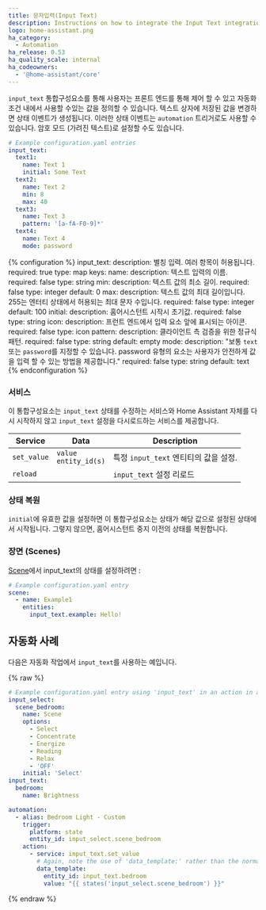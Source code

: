 ```yaml
---
title: 문자입력(Input Text)
description: Instructions on how to integrate the Input Text integration into Home Assistant.
logo: home-assistant.png
ha_category:
  - Automation
ha_release: 0.53
ha_quality_scale: internal
ha_codeowners:
  - '@home-assistant/core'
---
```


`input_text` 통합구성요소를 통해 사용자는 프론트 엔드를 통해 제어 할 수 있고 자동화 조건 내에서 사용할 수있는 값을 정의할 수 있습니다. 텍스트 상자에 저장된 값을 변경하면 상태 이벤트가 생성됩니다. 이러한 상태 이벤트는 `automation` 트리거로도 사용할 수 있습니다. 암호 모드 (가려진 텍스트)로 설정할 수도 있습니다.

```yaml
# Example configuration.yaml entries
input_text:
  text1:
    name: Text 1
    initial: Some Text
  text2:
    name: Text 2
    min: 8
    max: 40
  text3:
    name: Text 3
    pattern: '[a-fA-F0-9]*'
  text4:
    name: Text 4
    mode: password
```

{% configuration %}
  input_text:
    description: 별칭 입력. 여러 항목이 허용됩니다.
    required: true
    type: map
    keys:
      name:
        description: 텍스트 입력의 이름.
        required: false
        type: string
      min:
        description: 텍스트 값의 최소 길이.
        required: false
        type: integer
        default: 0
      max:
        description: 텍스트 값의 최대 길이입니다. 255는 엔터티 상태에서 허용되는 최대 문자 수입니다.
        required: false
        type: integer
        default: 100
      initial:
        description: 홈어시스턴트 시작시 초기값.
        required: false
        type: string
      icon:
        description: 프런트 엔드에서 입력 요소 앞에 표시되는 아이콘.
        required: false
        type: icon
      pattern:
        description: 클라이언트 측 검증을 위한 정규식 패턴.
        required: false
        type: string
        default: empty
      mode:
        description: "보통 `text` 또는 `password`를 지정할 수 있습니다. password 유형의 요소는 사용자가 안전하게 값을 입력 할 수 있는 방법을 제공합니다."
        required: false
        type: string
        default: text
{% endconfiguration %}

### 서비스

이 통합구성요소는 `input_text` 상태를 수정하는 서비스와 Home Assistant 자체를 다시 시작하지 않고 `input_text` 설정을 다시로드하는 서비스를 제공합니다.

| Service | Data | Description |
| ------- | ---- | ----------- |
| `set_value` | `value`<br>`entity_id(s)` | 특정 `input_text` 엔티티의 값을 설정.
| `reload` | | `input_text` 설정 리로드 |

### 상태 복원

`initial`에 유효한 값을 설정하면 이 통합구성요소는 상태가 해당 값으로 설정된 상태에서 시작됩니다. 그렇지 않으면, 홈어시스턴트 중지 이전의 상태를 복원합니다.

### 장면 (Scenes)

[Scene](/integrations/scene/)에서 input_text의 상태를 설정하려면 :

```yaml
# Example configuration.yaml entry
scene:
  - name: Example1
    entities:
      input_text.example: Hello!
```

## 자동화 사례

다음은 자동화 작업에서 `input_text`를 사용하는 예입니다.

{% raw %}
```yaml
# Example configuration.yaml entry using 'input_text' in an action in an automation
input_select:
  scene_bedroom:
    name: Scene
    options:
      - Select
      - Concentrate
      - Energize
      - Reading
      - Relax
      - 'OFF'
    initial: 'Select'
input_text:
  bedroom:
    name: Brightness

automation:
  - alias: Bedroom Light - Custom
    trigger:
      platform: state
      entity_id: input_select.scene_bedroom
    action:
      - service: input_text.set_value
        # Again, note the use of 'data_template:' rather than the normal 'data:' if you weren't using an input variable.
        data_template:
          entity_id: input_text.bedroom
          value: "{{ states('input_select.scene_bedroom') }}"
```
{% endraw %}

